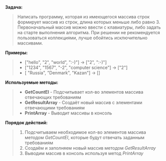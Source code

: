 __Задача:__

>Написать программу, которая из имеющегося массива строк формирует массив из строк,
длина которых меньше либо равно 3. Первоначальный массив можно ввести с клавиатуры,
либо задать на старте выполнения алгоритма. При решении не рекомендуется пользоваться коллекциями,
лучше обойтись исключительно массивами.

__Примеры:__

> * ["hello", "2", "world", ":-)"] -> ["2", ":-)"]
> * ["1234", "1567", "-2", "computer science"] -> ["2"]
> * [ "Russia", "Denmark", "Kazan"] -> []

__Используемые методы:__

> * **GetCountEl** - Подсчитывает кол-во элементов массива отвечающих требованиям
> * **GetResultArray** - Создаёт новый массив с элементами отвечающими требованиям
> * **PrintArray** - Выводит массивы в консоль

__Порядок действий:__
> 1. Подсчитываем необходимое кол-во элементов массива методом _GetCountEl_, которые будут отвечать заданным требованиям
> 2. Создаём и заполняем новый массив методом _GetResultArray_
> 3. Выводим массив в консоль используя метод _PrintArray_